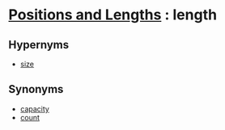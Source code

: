 # [Positions and Lengths][1] : length

## Hypernyms

  - [size](size.md)

## Synonyms

  - [capacity](capacity.md)
  - [count](count.md)

[1]: Home.md
